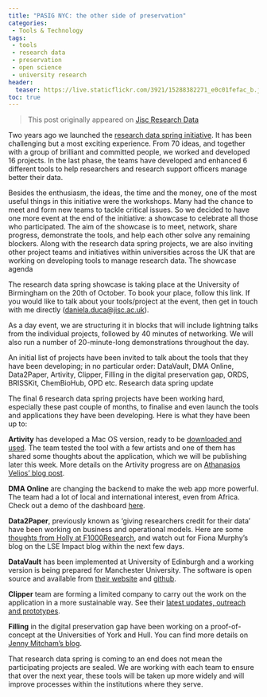 ```yaml
---
title: "PASIG NYC: the other side of preservation"
categories:
 - Tools & Technology
tags:
 - tools
 - research data
 - preservation
 - open science
 - university research
header:
  teaser: https://live.staticflickr.com/3921/15288382271_e0c01fefac_b.jpg
toc: true
---  
```


> This post originally appeared on [Jisc Research Data](https://researchdata.jiscinvolve.org/wp/2016/09/19/1204/)

Two years ago we launched the [research data spring initiative](https://www.jisc.ac.uk/rd/projects/research-data-spring). It has been challenging but a most exciting experience. From 70 ideas, and together with a group of brilliant and committed people, we worked and developed 16 projects. In the last phase, the teams have developed and enhanced 6 different tools to help researchers and research support officers manage better their data.

Besides the enthusiasm, the ideas, the time and the money, one of the most useful things in this initiative were the workshops. Many had the chance to meet and form new teams to tackle critical issues. So we decided to have one more event at the end of the initiative: a showcase to celebrate all those who participated. The aim of the showcase is to meet, network, share progress, demonstrate the tools, and help each other solve any remaining blockers. Along with the research data spring projects, we are also inviting other project teams and initiatives within universities across the UK that are working on developing tools to manage research data.
The showcase agenda

The research data spring showcase is taking place at the University of Birmingham on the 20th of October. To book your place, follow this link. If you would like to talk about your tools/project at the event, then get in touch with me directly (daniela.duca@jisc.ac.uk).

As a day event, we are structuring it in blocks that will include lightning talks from the individual projects, followed by 40 minutes of networking. We will also run a number of 20-minute-long demonstrations throughout the day.

An initial list of projects have been invited to talk about the tools that they have been developing; in no particular order: DataVault, DMA Online, Data2Paper, Artivity, Clipper, Filling in the digital preservation gap, ORDS, BRISSKit, ChemBioHub, OPD etc.
Research data spring update

The final 6 research data spring projects have been working hard, especially these past couple of months, to finalise and even launch the tools and applications they have been developing. Here is what they have been up to:

**Artivity** has developed a Mac OS version, ready to be [downloaded and used](https://artivity.io/). The team tested the tool with a few artists and one of them has shared some thoughts about the application, which we will be publishing later this week. More details on the Artivity progress are on [Athanasios Velios’ blog post](https://www.ligatus.org.uk/node/778).

**DMA Online** are changing the backend to make the web app more powerful. The team had a lot of local and international interest, even from Africa. Check out a demo of the dashboard [here](https://www.dmao.info/dashboard.html).

**Data2Paper**, previously known as ‘giving researchers credit for their data’ have been working on business and operational models. Here are some [thoughts from Holly at F1000Research](https://blog.f1000research.com/2016/09/16/theres-an-app-for-that-innovation-in-open-data/), and watch out for Fiona Murphy’s blog on the LSE Impact blog within the next few days.

**DataVault** has been implemented at University of Edinburgh and a working version is being prepared for Manchester University. The software is open source and available from [their website](https://datavaultplatform.org/) and [github](https://github.com/DataVault/datavault).

**Clipper** team are forming a limited company to carry out the work on the application in a more sustainable way. See their [latest updates, outreach and prototypes](https://blog.clippertube.com/index.php/blog/).

**Filling** in the digital preservation gap have been working on a proof-of-concept at the Universities of York and Hull. You can find more details on [Jenny Mitcham’s blog](https://digital-archiving.blogspot.co.uk/search/label/Research%20Data%20Spring).

 

That research data spring is coming to an end does not mean the participating projects are sealed. We are working with each team to ensure that over the next year, these tools will be taken up more widely and will improve processes within the institutions where they serve.